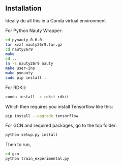 ## Installation
Ideally do all this in a Conda virtual environment

For Python Nauty Wrapper:
```bash
cd pynauty-0.6.0
tar xvzf nauty26r9.tar.gz
cd nauty26r9
make
cd ..
ln -s nauty26r9 nauty
make user-ins
make pynauty
sudo pip install .
```

For RDKit:
```bash
conda install -c rdkit rdkit
```

Which then requires you install Tensorflow like this:
```bash
pip install --upgrade tensorflow
```

For GCN and required packages, go to the top folder:
```bash
python setup.py install
```

Then to run,
```bash
cd gcn
python train_experimental.py
```
